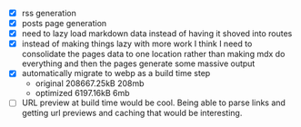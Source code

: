 - [x] rss generation
- [x] posts page generation
- [x] need to lazy load markdown data instead of having it shoved into routes
- [x] instead of making things lazy with more work I think I need to consolidate the pages data to one location rather than making mdx do everything and then the pages generate some massive output
- [x] automatically migrate to webp as a build time step
  - original
    208667.25kB
    208mb
  - optimized
    6197.16kB
    6mb
- [ ] URL preview at build time would be cool. Being able to parse links and getting url previews and caching that would be interesting.
